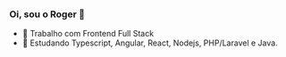 ### Oi, sou o Roger 👋

- 🔭 Trabalho com Frontend Full Stack
- 🌱 Estudando Typescript, Angular, React, Nodejs, PHP/Laravel e Java.

